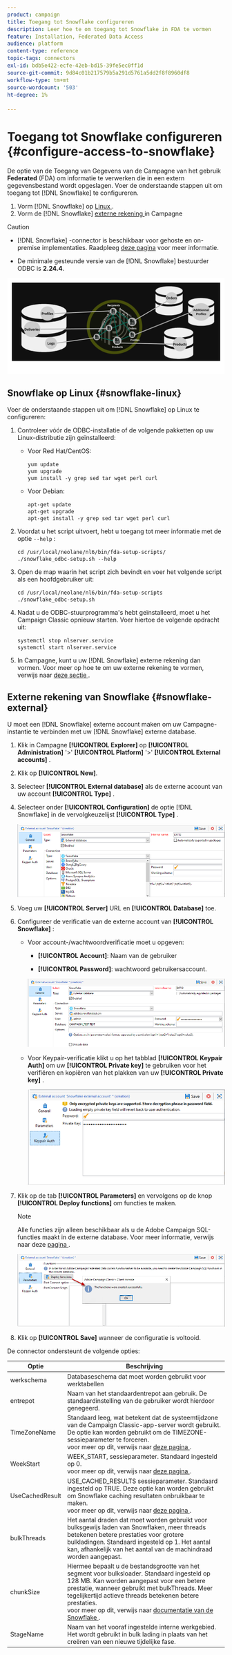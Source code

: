 ```yaml
---
product: campaign
title: Toegang tot Snowflake configureren
description: Leer hoe te om toegang tot Snowflake in FDA te vormen
feature: Installation, Federated Data Access
audience: platform
content-type: reference
topic-tags: connectors
exl-id: bdb5e422-ecfe-42eb-bd15-39fe5ec0ff1d
source-git-commit: 9d84c01b217579b5a291d5761a5dd2f8f8960df8
workflow-type: tm+mt
source-wordcount: '503'
ht-degree: 1%

---
```


# Toegang tot Snowflake configureren {#configure-access-to-snowflake}

De optie van de Toegang van Gegevens van de Campagne van het gebruik **Federated** (FDA) om informatie te verwerken die in een extern gegevensbestand wordt opgeslagen. Voer de onderstaande stappen uit om toegang tot [!DNL Snowflake] te configureren.

1. Vorm [!DNL Snowflake] op [ Linux ](#snowflake-linux).
1. Vorm de [!DNL Snowflake] [ externe rekening ](#snowflake-external) in Campagne

>[!CAUTION]
>
>+ [!DNL Snowflake] -connector is beschikbaar voor gehoste en on-premise implementaties. Raadpleeg [deze pagina](../../installation/using/capability-matrix.md) voor meer informatie.
>
>* De minimale gesteunde versie van de [!DNL Snowflake] bestuurder ODBC is **2.24.4**.

![](assets/snowflake_3.png)

## Snowflake op Linux {#snowflake-linux}

Voer de onderstaande stappen uit om [!DNL Snowflake] op Linux te configureren:

1. Controleer vóór de ODBC-installatie of de volgende pakketten op uw Linux-distributie zijn geïnstalleerd:

   * Voor Red Hat/CentOS:

     ```
     yum update
     yum upgrade
     yum install -y grep sed tar wget perl curl
     ```

   * Voor Debian:

     ```
     apt-get update
     apt-get upgrade
     apt-get install -y grep sed tar wget perl curl
     ```

1. Voordat u het script uitvoert, hebt u toegang tot meer informatie met de optie `--help` :

   ```
   cd /usr/local/neolane/nl6/bin/fda-setup-scripts/
   ./snowflake_odbc-setup.sh --help
   ```

1. Open de map waarin het script zich bevindt en voer het volgende script als een hoofdgebruiker uit:

   ```
   cd /usr/local/neolane/nl6/bin/fda-setup-scripts
   ./snowflake_odbc-setup.sh
   ```

1. Nadat u de ODBC-stuurprogramma&#39;s hebt geïnstalleerd, moet u het Campaign Classic opnieuw starten. Voer hiertoe de volgende opdracht uit:

   ```
   systemctl stop nlserver.service
   systemctl start nlserver.service
   ```

1. In Campagne, kunt u uw [!DNL Snowflake] externe rekening dan vormen. Voor meer op hoe te om uw externe rekening te vormen, verwijs naar [ deze sectie ](#snowflake-external).

## Externe rekening van Snowflake {#snowflake-external}

U moet een [!DNL Snowflake] externe account maken om uw Campagne-instantie te verbinden met uw [!DNL Snowflake] externe database.

1. Klik in Campagne **[!UICONTROL Explorer]** op **[!UICONTROL Administration]** &#39;>&#39; **[!UICONTROL Platform]** &#39;>&#39; **[!UICONTROL External accounts]** .

1. Klik op **[!UICONTROL New]**.

1. Selecteer **[!UICONTROL External database]** als de externe account van uw account **[!UICONTROL Type]** .

1. Selecteer onder **[!UICONTROL Configuration]** de optie [!DNL Snowflake] in de vervolgkeuzelijst **[!UICONTROL Type]** .

   ![](assets/snowflake_5.png)

1. Voeg uw **[!UICONTROL Server]** URL en **[!UICONTROL Database]** toe.

1. Configureer de verificatie van de externe account van **[!UICONTROL Snowflake]** :

   * Voor account-/wachtwoordverificatie moet u opgeven:

      * **[!UICONTROL Account]**: Naam van de gebruiker

      * **[!UICONTROL Password]**: wachtwoord gebruikersaccount.

     ![](assets/snowflake.png)

   * Voor Keypair-verificatie klikt u op het tabblad **[!UICONTROL Keypair Auth]** om uw **[!UICONTROL Private key]** te gebruiken voor het verifiëren en kopiëren van het plakken van uw **[!UICONTROL Private key]** .

     ![](assets/snowflake_4.png)

1. Klik op de tab **[!UICONTROL Parameters]** en vervolgens op de knop **[!UICONTROL Deploy functions]** om functies te maken.

   >[!NOTE]
   >
   >Alle functies zijn alleen beschikbaar als u de Adobe Campaign SQL-functies maakt in de externe database. Voor meer informatie, verwijs naar deze [ pagina ](../../configuration/using/adding-additional-sql-functions.md).

   ![](assets/snowflake_2.png)

1. Klik op **[!UICONTROL Save]** wanneer de configuratie is voltooid.

De connector ondersteunt de volgende opties:

| Optie | Beschrijving |
|---|---|
| werkschema | Databaseschema dat moet worden gebruikt voor werktabellen |
| entrepot | Naam van het standaardentrepot aan gebruik. De standaardinstelling van de gebruiker wordt hierdoor genegeerd. |
| TimeZoneName | Standaard leeg, wat betekent dat de systeemtijdzone van de Campaign Classic-app-server wordt gebruikt. De optie kan worden gebruikt om de TIMEZONE-sessieparameter te forceren. <br> voor meer op dit, verwijs naar [ deze pagina ](https://docs.snowflake.net/manuals/sql-reference/parameters.html#timezone). |
| WeekStart | WEEK_START, sessieparameter. Standaard ingesteld op 0. <br> voor meer op dit, verwijs naar [ deze pagina ](https://docs.snowflake.com/en/sql-reference/parameters.html#week-start). |
| UseCachedResult | USE_CACHED_RESULTS sessieparameter. Standaard ingesteld op TRUE. Deze optie kan worden gebruikt om Snowflake caching resultaten onbruikbaar te maken. <br> voor meer op dit, verwijs naar [ deze pagina ](https://docs.snowflake.net/manuals/user-guide/querying-persisted-results.html). |
| bulkThreads | Het aantal draden dat moet worden gebruikt voor bulksgewijs laden van Snowflaken, meer threads betekenen betere prestaties voor grotere bulkladingen. Standaard ingesteld op 1. Het aantal kan, afhankelijk van het aantal van de machindraad worden aangepast. |
| chunkSize | Hiermee bepaalt u de bestandsgrootte van het segment voor bulksloader. Standaard ingesteld op 128 MB. Kan worden aangepast voor een betere prestatie, wanneer gebruikt met bulkThreads. Meer tegelijkertijd actieve threads betekenen betere prestaties. <br> voor meer op dit, verwijs naar [ documentatie van de Snowflake ](https://docs.snowflake.net/manuals/sql-reference/sql/put.html). |
| StageName | Naam van het vooraf ingestelde interne werkgebied. Het wordt gebruikt in bulk lading in plaats van het creëren van een nieuwe tijdelijke fase. |
